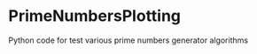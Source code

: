 PrimeNumbersPlotting
====================

Python code for test various prime numbers generator algorithms
